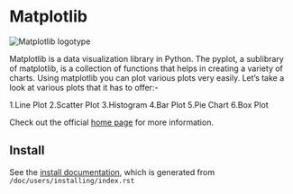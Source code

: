 # Matplotlib


![Matplotlib logotype](https://matplotlib.org/_static/logo2.svg)

Matplotlib is a data visualization library in Python. The pyplot, a sublibrary of matplotlib, is a collection of functions that helps in creating a variety of charts.
Using matplotlib you can plot various plots very easily. Let’s take a look at various plots that it has to offer:-

1.Line Plot
2.Scatter Plot
3.Histogram
4.Bar Plot
5.Pie Chart
6.Box Plot 


Check out the official [home page](https://matplotlib.org/) for more information.

## Install

See the [install
documentation](https://matplotlib.org/stable/users/installing/index.html),
which is generated from `/doc/users/installing/index.rst`



